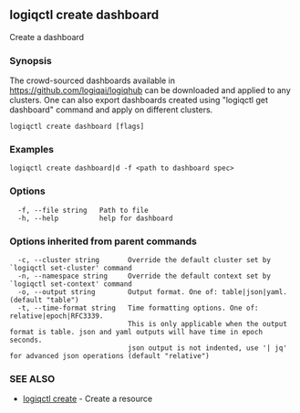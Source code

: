 ## logiqctl create dashboard

Create a dashboard

### Synopsis


The crowd-sourced dashboards available in https://github.com/logiqai/logiqhub can be downloaded and applied to any clusters. 
One can also export dashboards created using "logiqctl get dashboard" command and apply on different clusters.



```
logiqctl create dashboard [flags]
```

### Examples

```
logiqctl create dashboard|d -f <path to dashboard spec>
```

### Options

```
  -f, --file string   Path to file
  -h, --help          help for dashboard
```

### Options inherited from parent commands

```
  -c, --cluster string       Override the default cluster set by `logiqctl set-cluster' command
  -n, --namespace string     Override the default context set by `logiqctl set-context' command
  -o, --output string        Output format. One of: table|json|yaml. (default "table")
  -t, --time-format string   Time formatting options. One of: relative|epoch|RFC3339. 
                             This is only applicable when the output format is table. json and yaml outputs will have time in epoch seconds.
                             json output is not indented, use '| jq' for advanced json operations (default "relative")
```

### SEE ALSO

* [logiqctl create](logiqctl_create.md)	 - Create a resource

